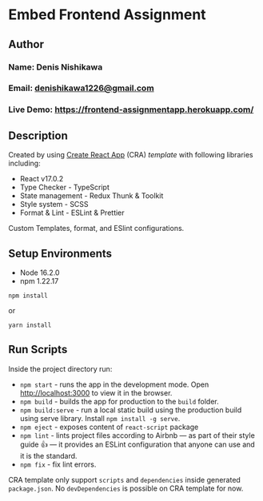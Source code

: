# Embed Frontend Assignment

## Author

### Name: Denis Nishikawa
### Email: denishikawa1226@gmail.com

### Live Demo: https://frontend-assignmentapp.herokuapp.com/


## Description

Created by using [Create React App](https://github.com/facebook/create-react-app) (CRA) _template_ with following libraries including:

  - React v17.0.2
  - Type Checker - TypeScript
  - State management - Redux Thunk & Toolkit
  - Style system - SCSS
  - Format & Lint - ESLint & Prettier

Custom Templates, format, and ESlint configurations.

## Setup Environments
  - Node 16.2.0
  - npm 1.22.17

  ```
  npm install
  ```

  or
  ```
  yarn install
  ```

## Run Scripts

Inside the project directory run:

- `npm start` - runs the app in the development mode. Open [http://localhost:3000](http://localhost:3000) to view it in the browser.
- `npm build` - builds the app for production to the `build` folder.
- `npm build:serve` - run a local static build using the production build using serve library. Install `npm install -g serve`.
- `npm eject` - exposes content of `react-script` package
- `npm lint` - lints project files according to Airbnb — as part of their style guide 👍 — it provides an ESLint configuration that anyone can use and it is the standard.
- `npm fix` - fix lint errors.

CRA template only support `scripts` and `dependencies` inside generated `package.json`. No `devDependencies` is possible on CRA template for now.